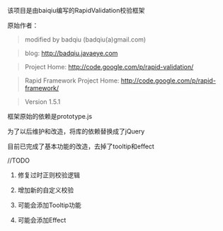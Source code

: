 该项目是由baiqiu编写的RapidValidation校验框架

原始作者：
>modified by badqiu (badqiu(a)gmail.com)

>blog: http://badqiu.javaeye.com

>Project Home: http://code.google.com/p/rapid-validation/

>Rapid Framework Project Home: http://code.google.com/p/rapid-framework/

>Version 1.5.1

框架原始的依赖是prototype.js

为了以后维护和改造，将库的依赖替换成了jQuery

目前已完成了基本功能的改造，去掉了tooltip和effect

//TODO
1. 修复过时正则校验逻辑

2. 增加新的自定义校验

3. 可能会添加Tooltip功能

4. 可能会添加Effect

